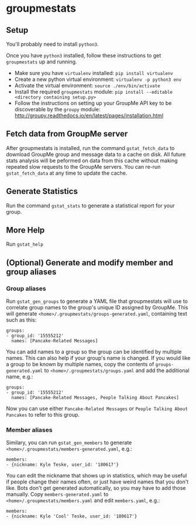 # groupmestats

## Setup

You'll probably need to install `python3`.

Once you have `python3` installed, follow these instructions to get
`groupmestats` up and running.

- Make sure you have `virtualenv` installed: `pip install virtualenv`
- Create a new python virtual environment: `virtualenv -p python3 env`
- Activate the virtual environment: `source ./env/bin/activate`
- Install the required `groupmestats` module: `pip install --editable <directory containing setup.py>`
- Follow the instructions on setting up your GroupMe API key to be discoverable
  by the `groupy` module: http://groupy.readthedocs.io/en/latest/pages/installation.html

## Fetch data from GroupMe server

After groupmestats is installed, run the command `gstat_fetch_data`
to download GroupMe group and message data to a cache on disk. All future
stats analysis will be peformed on data from this cache without making
repeated slow requests to the GroupMe servers. You can re-run
`gstat_fetch_data` at any time to update the cache.

## Generate Statistics

Run the command `gstat_stats` to generate a statistical report for your group.

## More Help

Run `gstat_help`

## (Optional) Generate and modify member and group aliases

### Group aliases
Run `gstat_gen_groups` to generate a YAML file that groupmestats will use
to correlate group names to the group's unique ID assigned by GroupMe.
This will generate `<home>/.groupmestats/groups-generated.yaml`,
containing text such as this:

    groups:
    - group_id: '15555212'
      names: [Pancake-Related Messages]

You can add names to a group so the group can be identified by multiple names.
This can also help if your group's name is changed. If you would like a group
to be known by multiple names, copy the contents of `groups-generated.yaml`
to `<home>/.groupmestats/groups.yaml` and add the additional name, e.g.:

    groups:
    - group_id: '15555212'
      names: [Pancake-Related Messages, People Talking About Pancakes]

Now you can use either `Pancake-Related Messages` or
`People Talking About Pancakes` to refer to this group.

### Member aliases
Similary, you can run `gstat_gen_members` to generate
`<home>/.groupmestats/members-generated.yaml`, e.g.:

    members:
    - {nickname: Kyle Teske, user_id: '180617'}

You can edit the nickname that shows up in statistics, which may be useful
if people change their names often, or just have weird names that you don't like. Bots don't get generated automatically, so you may have to add those
manually. Copy `members-generated.yaml` to
`<home>/.groupmestats/members.yaml` and edit `members.yaml`, e.g.:

    members:
    - {nickname: Kyle 'Cool' Teske, user_id: '180617'}
